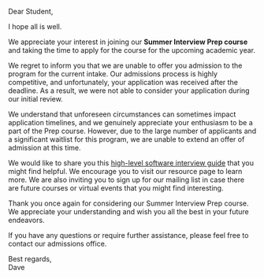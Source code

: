 Dear Student,

I hope all is well.

We appreciate your interest in joining our **Summer Interview Prep course** and taking the time to apply for the course for the upcoming academic year.

We regret to inform you that we are unable to offer you admission to the program for the current intake. Our admissions process is highly competitive, and unfortunately, your application was received after the deadline. As a result, we were not able to consider your application during our initial review.

We understand that unforeseen circumstances can sometimes impact application timelines, and we genuinely appreciate your enthusiasm to be a part of the Prep course. However, due to the large number of applicants and a significant waitlist for this program, we are unable to extend an offer of admission at this time.

We would like to share you this [high-level software interview guide](http://tinyurl.com/codepathinterviewguide) that you might find helpful. We encourage you to visit our resource page to learn more. We are also inviting you to sign up for our mailing list in case there are future courses or virtual events that you might find interesting.

Thank you once again for considering our Summer Interview Prep course. We appreciate your understanding and wish you all the best in your future endeavors.

If you have any questions or require further assistance, please feel free to contact our admissions office.

Best regards,<br>
Dave
